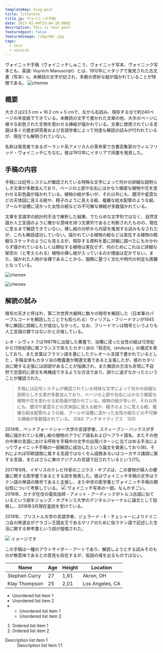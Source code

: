```yaml
---
templateKey: blog-post
title: littelete
title_jp: ヴォイニッチ手稿
date: 2017-01-04T15:04:10.000Z
description: This is test post
featuredpost: false
featuredimage: /img/68r.jpg
tags:
  - test
  - voinich
---
```


ヴォイニッチ手稿（ヴォイニッチしゅこう、ヴォイニッチ写本、ヴォイニック写本とも、英語: Voynich Manuscript）とは、1912年にイタリアで発見された古文書（写本）c。未解読の文字が記され、多数の奇妙な絵が描かれていることが特徴である。
![chemex](/img/68r.jpg)
## 概要

大きさは23.5 cm × 16.2 cm × 5 cmで、左から右読み、現存する分で約240ページの羊皮紙でできている。未解読の文字で書かれた文章の他、大半のページに様々な彩色された生物を思わせる挿絵が描かれている。文章に使用されている言語は多くの歴史研究者および言語学者によって何度も解読の試みが行われているが、現在でも解明されていない。

名称は発見者であるポーランド系アメリカ人の革命家で古書収集家のウィルフリッド・ヴォイニッチにちなむ。彼は1912年にイタリアで同書を発見した。

## 手稿の内容

手稿には記号システムが確認されている特殊な文字によって何かの詳細な説明らしき文章が多数並んでおり、ページの上部や左右にはかなり緻密な植物や花を思わせる彩色画が描かれている。植物の絵が多いが、それ以外にも、銀河や星雲などの天体図に見える絵や、精子のように見える絵、複雑な給水配管のような絵、プールや浴槽に浸かった女性の絵などの不可解な挿絵が多数描かれている。

文章を言語学の統計的手法で解析した結果、でたらめな文字列ではなく、自然言語か人工言語のように確かな意味を持つ文章列であると判断されたものの、現在に至るまで解読できていない。挿し絵の分析から内容を推測する試みもなされたが、これも解読成功していない。描かれている植物の絵などは実在する植物の精緻なスケッチのようにも見えるが、現存する資料を基に詳細に調べたにもかかわらず描かれているもしくは類似する植物は実在せず、何のためにこれほど詳細な架空の（と考えられる）植物の挿し絵が入っているのか理由は定かでない。また、描かれた人物が全裸であることから、服飾に基づく文化や時代の判定も困難となっている。

![chemex](/img/Voynich_Manuscript_(170).jpg)

![chemex](/img/Voynich_Manuscript_(32).jpg)


## 解読の試み

暗号の天才と呼ばれ、第二次世界大戦時に数々の暗号を解読した（日本軍のパープルコードを解読したことでも知られる）ウィリアム・フリードマンが1945年に解読に挑戦したが成功しなかった。なお、フリードマンは暗号というよりも人工言語の類ではないかと示唆している。

レオ・レヴィトフは1987年に出版した著書で、浴槽に浸った女性の絵は12世紀から13世紀頃に南フランスで栄えたカタリ派の「耐忍礼（endura）」の儀式を表しており、また言葉はフラマン語を基にしたクレオール言語で書かれているとした 。手稿全体もカタリ派の教義書か関連文書であると主張したが、彼のカタリ派に関する主張には誤謬があることが指摘され、また解読の方法も非常に不自然で恣意的に原文を再構成できるような方法であり、誤りに過ぎなかったということが確認された。
<blockquote>
手稿には記号システムが確認されている特殊な文字によって何かの詳細な説明らしき文章が多数並んでおり、ページの上部や左右にはかなり緻密な植物や花を思わせる彩色画が描かれている。植物の絵が多いが、それ以外にも、銀河や星雲などの天体図に見える絵や、精子のように見える絵、複雑な給水配管のような絵、プールや浴槽に浸かった女性の絵などの不可解な挿絵が多数描かれている。
(D&G アンチオイディプス　120)
</blockquote>

2014年、ベッドフォードシャー大学の言語学者、スティーブン・バックスが手稿に描かれている挿し絵の植物のアラビア語名およびヘブライ語名、またその他の中東の言語における呼称を手稿中の文字の出現パターンに当てはめる手法によってヴォイニッチ手稿の一部解読に成功したという論文を発表しており[8]、それによれば印欧語族に属する言語ではなくセム語族あるいはコーカサス諸語に属する言語、またはさらに東のアジア人の言語で記されているという[11]。

2017年9月、イギリスのテレビ作家のニコラス・ギブズは、この書物が婦人の健康に関する医学書であるとする説を発表した。彼はヴォイニッチ手稿の文字はラテン語の単語の略号であると主張し、また中世の医学書とヴォイニッチ手稿の類似性について考察している。
<span class="innerImage floatLeft imageM"> 
  <img src="/img/68r.jpg"/>
  <span class="imageCaption">
    ヴォイニッチ写本の一部。なんかすごい。
  </span> 
</span>
2018年、カナダ在住の電気技師・アメット・アーディックがトルコ古語に似ているという説をジョンズ・ホプキンス大学のデジタルジャーナルに論文として投稿し、2018年3月現在査読を受けている。

2019年、ブリストル大学の言語学者、ジェラード・E・チェシャーによりドミニコ会の修道女がアラゴン王国女王であるマリアのために俗ラテン語で記述した生活に関する参考書という説が提唱された。

<span class="innerImage floatRight imageS"> 
  <img src="/img/68r.jpg"/>
  <span class="imageCaption">
    イメージです
  </span> 
</span>

この手稿は一種のアウトサイダー・アートであり、解読しようとする試みそのものが無意味であるとの意見も存在するが、仮説の域を出るものではない。

<table>
  <thead>
    <tr>
      <th>Name</th>
      <th>Age</th>
      <th>Height</th>
      <th>Location</th>
    </tr>
  </thead>
  <tbody>
    <tr>
      <td>Stephen Curry</td>
      <td>27</td>
      <td>1,91</td>
      <td>Akron, OH</td>
    </tr>
    <tr>
      <td>Klay Thompson</td>
      <td>25</td>
      <td>2,01</td>
      <td>Los Angeles, CA</td>
    </tr>
  </tbody>
</table>


<ul>
  <li>Unordered list item 1</li>
  <li>Unordered list item 2</li>
  <li>
    <ul>  
      <li>Unordered list item 1</li>
      <li>Unordered list item 2</li>
    </ul>
  </li>
</ul>


<ol>
  <li>Ordered list item 1</li>
  <li>Ordered list item 2</li>
</ol>


<dl>
  <dt>Description list item 1</dt>
  <dd>Description list item 1.1</dd>
</dl>
